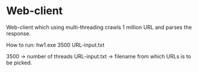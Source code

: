 # Web-client
Web-client which using multi-threading crawls 1 million URL and parses the response. 

How to run:
hw1.exe 3500 URL-input.txt 

3500 -> number of threads
URL-input.txt -> filename from which URLs is to be picked.
